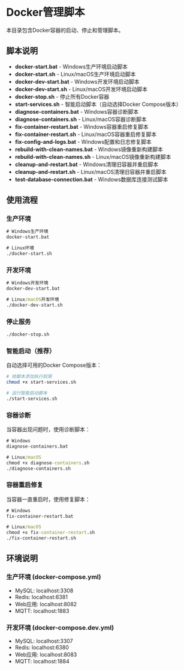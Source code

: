 # Docker管理脚本

本目录包含Docker容器的启动、停止和管理脚本。

## 脚本说明

- **docker-start.bat** - Windows生产环境启动脚本
- **docker-start.sh** - Linux/macOS生产环境启动脚本
- **docker-dev-start.bat** - Windows开发环境启动脚本
- **docker-dev-start.sh** - Linux/macOS开发环境启动脚本
- **docker-stop.sh** - 停止所有Docker容器
- **start-services.sh** - 智能启动脚本（自动选择Docker Compose版本）
- **diagnose-containers.bat** - Windows容器诊断脚本
- **diagnose-containers.sh** - Linux/macOS容器诊断脚本
- **fix-container-restart.bat** - Windows容器重启修复脚本
- **fix-container-restart.sh** - Linux/macOS容器重启修复脚本
- **fix-config-and-logs.bat** - Windows配置和日志修复脚本
- **rebuild-with-clean-names.bat** - Windows镜像重新构建脚本
- **rebuild-with-clean-names.sh** - Linux/macOS镜像重新构建脚本
- **cleanup-and-restart.bat** - Windows清理旧容器并重启脚本
- **cleanup-and-restart.sh** - Linux/macOS清理旧容器并重启脚本
- **test-database-connection.bat** - Windows数据库连接测试脚本

## 使用流程

### 生产环境
```cmd
# Windows生产环境
docker-start.bat

# Linux环境
./docker-start.sh
```

### 开发环境
```cmd
# Windows开发环境
docker-dev-start.bat

# Linux/macOS开发环境
./docker-dev-start.sh
```

### 停止服务
```bash
./docker-stop.sh
```

### 智能启动（推荐）
自动选择可用的Docker Compose版本：

```bash
# 给脚本添加执行权限
chmod +x start-services.sh

# 运行智能启动脚本
./start-services.sh
```

### 容器诊断
当容器出现问题时，使用诊断脚本：

```cmd
# Windows
diagnose-containers.bat

# Linux/macOS
chmod +x diagnose-containers.sh
./diagnose-containers.sh
```

### 容器重启修复
当容器一直重启时，使用修复脚本：

```cmd
# Windows
fix-container-restart.bat

# Linux/macOS
chmod +x fix-container-restart.sh
./fix-container-restart.sh
```

## 环境说明

### 生产环境 (docker-compose.yml)
- MySQL: localhost:3308
- Redis: localhost:6381
- Web应用: localhost:8082
- MQTT: localhost:1883

### 开发环境 (docker-compose.dev.yml)
- MySQL: localhost:3307
- Redis: localhost:6380
- Web应用: localhost:8083
- MQTT: localhost:1884
